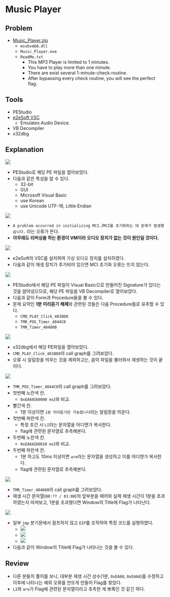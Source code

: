 # Music Player

## Problem
* [Music_Player.zip](./Music_Player.zip)
	- `msvbvm60.dll`
	- `Music_Player.exe`
	- `ReadMe.txt`
		+ This MP3 Player is limited to 1 minutes.
		+ You have to play more than one minute.
		+ There are exist several 1-minute-check-routine.
		+ After bypassing every check routine, you will see the perfect flag.

## Tools
* PEStudio
* [e2eSoft VSC](https://www.e2esoft.com/vsc/)
	- Emulates Audio Device.
* VB Decompiler
* x32dbg

## Explanation
![](./1.PNG?raw=true)
* PEStudio로 해당 PE 파일을 열어보았다.
* 다음과 같은 특성을 알 수 있다.
	- 32-bit
	- GUI
	- Microsoft Visual Basic
	- use Korean
	- use Unicode UTF-16, Little Endian

![](./2.PNG?raw=true)
* `A problem occurred in initializing MCI.`/`MCI를 초기화하는 데 문제가 발생했습니다.` 라는 오류가 뜬다.
* **아무래도 리버싱을 하는 환경이 VM이라 오디오 장치가 없는 것이 원인일 것이다.**

![](./3.PNG?raw=true)
* e2eSoft의 VSC를 설치하여 가상 오디오 장치를 설치하였다.
* 다음과 같이 재생 장치가 추가되어 있으면 MCI 초기화 오류는 뜨지 않는다.

![](./4.PNG?raw=true)
* PEStudio에서 해당 PE 파일이 Visual Basic으로 만들어진 Signature가 있다는 것을 알아냈으므로, 해당 PE 파일을 VB Decompiler로 열어보았다.
* 다음과 같이 Form과 Procedure들을 볼 수 있다.
* 문제 요약인 **1분 미리듣기 해제**와 관련된 것들은 다음 Procedure들로 유추할 수 있다.
	- `CMD_PLAY_Click_4038D0`
	- `TMR_POS_Timer_4044C0`
	- `TMR_Timer_404800`

![](./5.PNG?raw=true)
* x32dbg에서 해당 PE파일을 열어보았다.
* `CMD_PLAY_Click_4038D0`의 call graph를 그려보았다.
* 오류 시 알림창을 띄우는 것을 제외하고는, 음악 파일을 불러와서 재생하는 것이 끝이다.

![](./6.PNG?raw=true)
* `TMR_POS_Timer_4044C0`의 call graph를 그려보았다.
* 첫번째 노란색 칸.
	- `0xEA60`(`60000 ms`)와 비교.
* 빨간색 칸.
	- 1분 이상이면 `1분 미리듣기만 가능합니다`라는 알림창을 띄운다.
* 첫번째 파란색 칸.
	- 특정 조건 시 `LI`라는 문자열을 어디엔가 복사한다.
	- flag에 관련된 문자열로 추측해본다.
* 두번째 노란색 칸.
	- `0xEA6A`(`60010 ms`)와 비교.
* 두번째 파란색 칸.
	- 1분 하고도 10ms 이상이면 `are`라는 문자열을 생성하고 이를 어디엔가 복사한다.
	- flag에 관련된 문자열로 추측해본다.

![](./7.PNG?raw=true)
* `TMR_Timer_404800`의 call graph를 그려보았다.
* 재생 시간 문자열(`00:?? / 01:00`)의 앞부분을 떼어와 실제 재생 시간이 1분을 초과하였는지 따져보고, 1분을 초과했다면 Window의 Title에 Flag가 나타난다.

![](./8.PNG?raw=true)
* 일부 `jmp` 분기문에서 점프하지 않고 `EIP`를 조작하여 특정 코드를 실행하였다.
	- ![](./8_1.PNG?raw=true)
	- ![](./8_2.PNG?raw=true)
	- ![](./8_3.PNG?raw=true)
* 다음과 같이 Window의 Title에 Flag가 나타나는 것을 볼 수 있다.

## Review
* 다른 분들의 풀이를 보니, 대부분 재생 시간 상수(1분, `0xEA60`, `0xEA6A`)를 수정하고 이후에 나타나는 예외 오류를 안뜨게 만들어 Flag를 찾았다.
* `LI`와 `are`가 Flag에 관련된 문자열이라고 추측한 게 뽀록인 것 같긴 하다.
